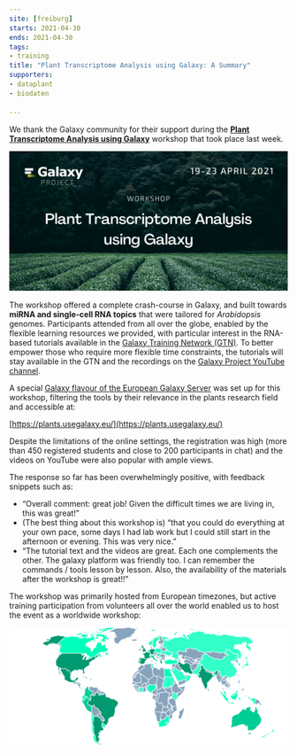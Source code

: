 ```yaml
---
site: [freiburg]
starts: 2021-04-30
ends: 2021-04-30
tags:
- training
title: "Plant Transcriptome Analysis using Galaxy: A Summary"
supporters:
- dataplant
- biodaten

---
```


We thank the Galaxy community for their support during the [__Plant Transcriptome Analysis using Galaxy__](https://docs.google.com/document/d/1Y5MqYmMxFCy7PDImYYuHLhgCKVV7MjoGMr22G2U68Ec/preview) workshop that took place last week. 

![Flyer](/assets/media/plant_workshop/plants_workshop_flyer.png)

The workshop offered a complete crash-course in Galaxy, and built towards __miRNA and single-cell RNA topics__ that were tailored for _Arabidopsis_ genomes. Participants attended from all over the globe, enabled by the flexible learning resources we provided, with particular interest in the RNA-based tutorials available in the [Galaxy Training Network (GTN)](https://training.galaxyproject.org/). To better empower those who require more flexible time constraints, the tutorials will stay available in the GTN and the recordings on the [Galaxy Project YouTube channel](https://www.youtube.com/channel/UCwoMMZPbz1L9AZzvIvrvqYA).

A special [Galaxy flavour of the European Galaxy Server](https://galaxyproject.eu/posts/2020/12/28/subdomains/) was set up for this workshop, filtering the tools by their relevance in the plants research field and accessible at:

[https://plants.usegalaxy.eu/](https://plants.usegalaxy.eu/)


Despite the limitations of the online settings, the registration was high (more than 450 registered students and close to 200 participants in chat) and the videos on YouTube were also popular with ample views.





The response so far has been overwhelmingly positive, with feedback snippets such as:

* “Overall comment: great job! Given the difficult times we are living in, this was great!”
* (The best thing about this workshop is) “that you could do everything at your own pace, some days I had lab work but I could still start in the afternoon or evening. This was very nice.”
* “The tutorial text and the videos are great. Each one complements the other. The galaxy platform was friendly too. I can remember the commands / tools lesson by lesson. Also, the availability of the materials after the workshop is great!!”

The workshop was primarily hosted from European timezones, but active training participation from volunteers all over the world enabled us to host the event as a worldwide workshop:

![Participation by country](/assets/media/plant_workshop/worldstats.svg)

